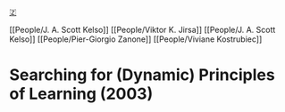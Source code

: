 [🇿](zotero://select/library/items/BVN6GXXK)

[[People/J. A. Scott Kelso]] [[People/Viktor K. Jirsa]] [[People/J. A. Scott Kelso]] [[People/Pier-Giorgio Zanone]] [[People/Viviane Kostrubiec]] 
# Searching for (Dynamic) Principles of Learning (2003)

